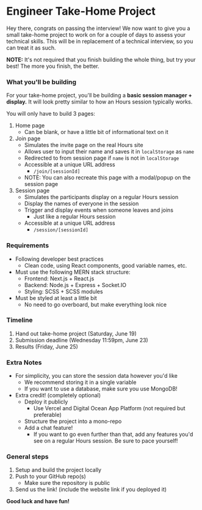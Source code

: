 # Engineer Take-Home Project

Hey there, congrats on passing the interview! We now want to give you a small take-home project to work on for a couple of days to assess your technical skills. This will be in replacement of a technical interview, so you can treat it as such.

**NOTE:** It's not required that you finish building the whole thing, but try your best! The more you finish, the better.

### What you'll be building

For your take-home project, you'll be building a **basic session manager + display.** It will look pretty similar to how an Hours session typically works.

You will only have to build 3 pages: 

1. Home page
    - Can be blank, or have a little bit of informational text on it
2. Join page
    - Simulates the invite page on the real Hours site
    - Allows user to input their name and saves it in `localStorage` as `name`
    - Redirected to from session page if `name` is not in `localStorage`
    - Accessible at a unique URL address
        - `/join/[sessionId]`
    - NOTE: You can also recreate this page with a modal/popup on the session page
3. Session page
    - Simulates the participants display on a regular Hours session
    - Display the names of everyone in the session
    - Trigger and display events when someone leaves and joins
        - Just like a regular Hours session
    - Accessible at a unique URL address
        - `/session/[sessionId]`

### Requirements

- Following developer best practices
    - Clean code, using React components, good variable names, etc.
- Must use the following MERN stack structure:
    - Frontend: Next.js + React.js
    - Backend: Node.js + Express + Socket.IO
    - Styling: SCSS + SCSS modules
- Must be styled at least a little bit
    - No need to go overboard, but make everything look nice

### Timeline

1. Hand out take-home project (Saturday, June 19)
2. Submission deadline (Wednesday 11:59pm, June 23)
3. Results (Friday, June 25)

### Extra Notes

- For simplicity, you can store the session data however you'd like
    - We recommend storing it in a single variable
    - If you want to use a database, make sure you use MongoDB!
- Extra credit! (completely optional)
    - Deploy it publicly
        - Use Vercel and Digital Ocean App Platform (not required but preferable)
    - Structure the project into a mono-repo
    - Add a chat feature!
        - If you want to go even further than that, add any features you'd see on a regular Hours session. Be sure to pace yourself!

### General steps

1. Setup and build the project locally
2. Push to your GitHub repo(s)
    - Make sure the repository is public
3. Send us the link! (include the website link if you deployed it)

**Good luck and have fun!**